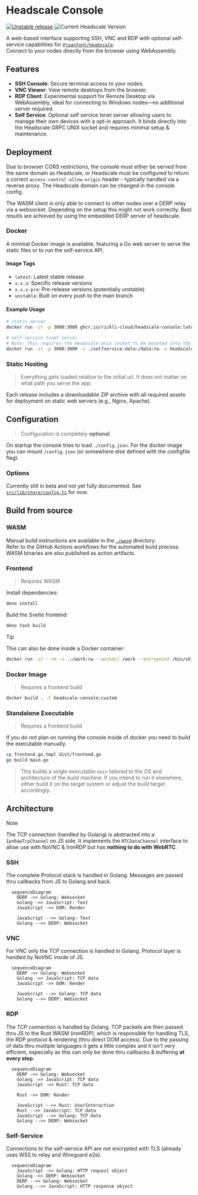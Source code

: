 # Headscale Console

[![Unstable release](https://github.com/rickli-cloud/headscale-console/actions/workflows/unstable.yaml/badge.svg)](https://github.com/rickli-cloud/headscale-console/actions/workflows/unstable.yaml)
![Current Headscale Version](https://img.shields.io/badge/Headscale-0.26.0-blue)

A web-based interface supporting SSH, VNC and RDP with optional self-service capabilities for [`@juanfont/headscale`](https://github.com/juanfont/headscale).  
Connect to your nodes directly from the browser using WebAssembly.

## Features

- **SSH Console**: Secure terminal access to your nodes.
- **VNC Viewer**: View remote desktops from the browser.
- **RDP Client**: Experimental support for Remote Desktop via WebAssembly, ideal for connecting to Windows nodes—no additional server required.
- **Self Service**: Optional self service tsnet server allowing users to manage their own devices with a opt-in approach. It binds directly into the Headscale GRPC UNIX socket and requires minimal setup & maintenance.

## Deployment

Due to browser CORS restrictions, the console must either be served from the same domain as Headscale, or Headscale must be configured to return a correct `access-control-allow-origin` header - typically handled via a reverse proxy. The Headscale domain can be changed in the console config.

The WASM client is only able to connect to other nodes over a DERP relay via a websocket. Depending on the setup this might not work correctly. Best results are achieved by using the embedded DERP server of headscale.

### Docker

A minimal Docker image is available, featuring a Go web server to serve the static files or to run the self-service API.

#### Image Tags

- `latest`: Latest stable release
- `x.x.x`: Specific release versions
- `x.x.x-pre`: Pre-release versions (potentially unstable)
- `unstable`: Built on every push to the main branch

#### Example Usage

```sh
# static server
docker run -it -p 3000:3000 ghcr.io/rickli-cloud/headscale-console:latest headscale-console serve --help

# self-service tsnet server
# Note: This requires the Headscale Unix socket to be mounted into the container
docker run -it -p 3000:3000 -v ./selfservice-data:/data:rw -v headscale-socket:/var/run/headscale:ro ghcr.io/rickli-cloud/headscale-console:latest headscale-console selfservice --help
```

### Static Hosting

> Everything gets loaded relative to the initial url. It does not matter on what path you serve the app.

Each release includes a downloadable ZIP archive with all required assets for deployment on static web servers (e.g., Nginx, Apache).

## Configuration

> Configuration is completely **optional**

On startup the console tries to load `./config.json`. For the docker image you can mount `/config.json` (or somewhere else defined with the configfile flag).

### Options

Currently still in beta and not yet fully documented. See [`src/lib/store/config.ts`](https://github.com/rickli-cloud/headscale-console/tree/main/src/lib/store/config.ts) for now.

## Build from source

### WASM

Manual build instructions are available in the [`./wasm`](https://github.com/rickli-cloud/headscale-console/tree/main/wasm) directory.  
Refer to the GitHub Actions workflows for the automated build process. WASM binaries are also published as action artifacts.

### Frontend

> Requires WASM

Install dependencies:

```sh
deno install
```

Build the Svelte frontend:

```sh
deno task build
```

> [!TIP]  
> This can also be done inside a Docker container:
>
> ```sh
> docker run -it --rm -v .:/work:rw --workdir /work --entrypoint /bin/sh denoland/deno:latest
> ```

### Docker Image

> Requires a frontend build

```sh
docker build . -t headscale-console:custom
```

### Standalone Executable

> Requires a frontend build

If you do not plan on running the console inside of docker you need to build the executable manually.

```sh
cp frontend.go.tmpl dist/frontend.go
go build main.go
```

> This builds a single executable `main` tailored to the OS and architecture of the build machine.
> If you intend to run it elsewhere, either build it on the target system or adjust the build target accordingly.

## Architecture

> [!NOTE]  
> The TCP connection (handled by Golang) is abstracted into a `IpnRawTcpChannel` on JS side.
> It implements the `RTCDataChannel` interface to allow use with NoVNC & IronRDP but has **nothing to do with WebRTC**.

### SSH

The complete Protocol stack is handled in Golang. Messages are passed thru callbacks from JS to Golang and back.

```mermaid
  sequenceDiagram
    DERP ->> Golang: Websocket
    Golang ->> JavaScript: Text
    JavaScript ->> DOM: Render

    JavaScript -->> Golang: Text
    Golang -->> DERP: Websocket
```

### VNC

For VNC only the TCP connection is handled in Golang. Protocol layer is handled by NoVNC inside of JS.

```mermaid
  sequenceDiagram
    DERP ->> Golang: Websocket
    Golang ->> JavaScript: TCP data
    JavaScript ->> DOM: Render

    JavaScript -->> Golang: TCP data
    Golang -->> DERP: Websocket
```

### RDP

The TCP connection is handled by Golang. TCP packets are then passed thru JS to the Rust WASM (ironRDP), which is responsible for handling TLS, the RDP protocol & rendering (thru direct DOM access). Due to the passing of data thru multiple languages it gets a little complex and it isn't very efficient, especially as this can only be done thru callbacks & buffering **at every step**.

```mermaid
  sequenceDiagram
    DERP ->> Golang: Websocket
    Golang ->> JavaScript: TCP data
    JavaScript ->> Rust: TCP data

    Rust ->> DOM: Render

    JavaScript -->> Rust: UserInteraction
    Rust -->> JavaScript: TCP data
    JavaScript -->> Golang: TCP data
    Golang -->> DERP: Websocket
```

### Self-Service

Connections to the self-service API are not encrypted with TLS (already uses WSS to relay and Wireguard e2e).

```mermaid
  sequenceDiagram
    JavaScript ->> Golang: HTTP request object
    Golang ->> DERP: Websocket
    DERP -->> Golang: Websocket
    Golang -->> JavaScript: HTTP response object
```
